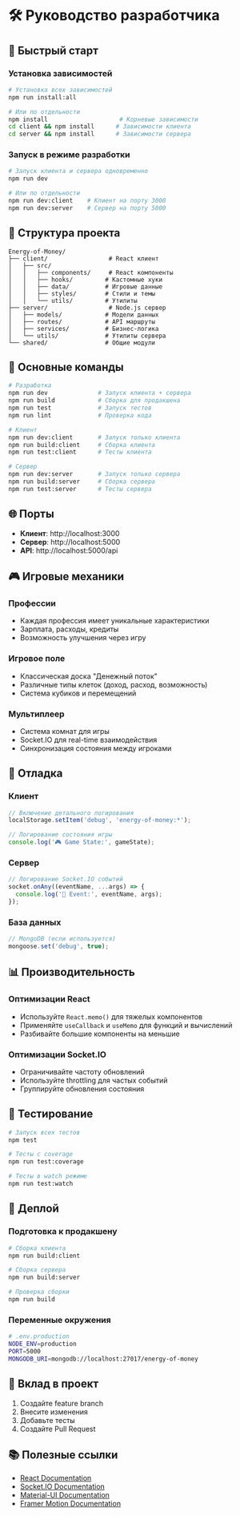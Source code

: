 # 🛠️ Руководство разработчика

## 🚀 Быстрый старт

### Установка зависимостей
```bash
# Установка всех зависимостей
npm run install:all

# Или по отдельности
npm install                    # Корневые зависимости
cd client && npm install      # Зависимости клиента
cd server && npm install      # Зависимости сервера
```

### Запуск в режиме разработки
```bash
# Запуск клиента и сервера одновременно
npm run dev

# Или по отдельности
npm run dev:client    # Клиент на порту 3000
npm run dev:server    # Сервер на порту 5000
```

## 📁 Структура проекта

```
Energy-of-Money/
├── client/                 # React клиент
│   ├── src/
│   │   ├── components/     # React компоненты
│   │   ├── hooks/         # Кастомные хуки
│   │   ├── data/          # Игровые данные
│   │   ├── styles/        # Стили и темы
│   │   └── utils/         # Утилиты
├── server/                 # Node.js сервер
│   ├── models/            # Модели данных
│   ├── routes/            # API маршруты
│   ├── services/          # Бизнес-логика
│   └── utils/             # Утилиты сервера
└── shared/                # Общие модули
```

## 🔧 Основные команды

```bash
# Разработка
npm run dev              # Запуск клиента + сервера
npm run build            # Сборка для продакшена
npm run test             # Запуск тестов
npm run lint             # Проверка кода

# Клиент
npm run dev:client       # Запуск только клиента
npm run build:client     # Сборка клиента
npm run test:client      # Тесты клиента

# Сервер
npm run dev:server       # Запуск только сервера
npm run build:server     # Сборка сервера
npm run test:server      # Тесты сервера
```

## 🌐 Порты

- **Клиент**: http://localhost:3000
- **Сервер**: http://localhost:5000
- **API**: http://localhost:5000/api

## 🎮 Игровые механики

### Профессии
- Каждая профессия имеет уникальные характеристики
- Зарплата, расходы, кредиты
- Возможность улучшения через игру

### Игровое поле
- Классическая доска "Денежный поток"
- Различные типы клеток (доход, расход, возможность)
- Система кубиков и перемещений

### Мультиплеер
- Система комнат для игры
- Socket.IO для real-time взаимодействия
- Синхронизация состояния между игроками

## 🐛 Отладка

### Клиент
```javascript
// Включение детального логирования
localStorage.setItem('debug', 'energy-of-money:*');

// Логирование состояния игры
console.log('🎮 Game State:', gameState);
```

### Сервер
```javascript
// Логирование Socket.IO событий
socket.onAny((eventName, ...args) => {
  console.log('🔌 Event:', eventName, args);
});
```

### База данных
```javascript
// MongoDB (если используется)
mongoose.set('debug', true);
```

## 📊 Производительность

### Оптимизации React
- Используйте `React.memo()` для тяжелых компонентов
- Применяйте `useCallback` и `useMemo` для функций и вычислений
- Разбивайте большие компоненты на меньшие

### Оптимизации Socket.IO
- Ограничивайте частоту обновлений
- Используйте throttling для частых событий
- Группируйте обновления состояния

## 🧪 Тестирование

```bash
# Запуск всех тестов
npm test

# Тесты с coverage
npm run test:coverage

# Тесты в watch режиме
npm run test:watch
```

## 🚀 Деплой

### Подготовка к продакшену
```bash
# Сборка клиента
npm run build:client

# Сборка сервера
npm run build:server

# Проверка сборки
npm run build
```

### Переменные окружения
```bash
# .env.production
NODE_ENV=production
PORT=5000
MONGODB_URI=mongodb://localhost:27017/energy-of-money
```

## 🤝 Вклад в проект

1. Создайте feature branch
2. Внесите изменения
3. Добавьте тесты
4. Создайте Pull Request

## 📚 Полезные ссылки

- [React Documentation](https://reactjs.org/docs/)
- [Socket.IO Documentation](https://socket.io/docs/)
- [Material-UI Documentation](https://mui.com/)
- [Framer Motion Documentation](https://www.framer.com/motion/)
